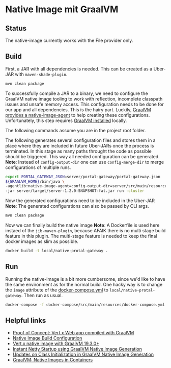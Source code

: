 # Native Image mit GraalVM

## Status

The native-image currently works with the File provider only.

## Build

First, a JAR with all dependencies is needed. This can be created as a Uber-JAR with `maven-shade-plugin`.

```bash
mvn clean package
```

To successfully compile a JAR to a binary, we need to configure the GraalVM native image tooling to work with reflection, incomplete classpath issues and unsafe memory access.
This configuration needs to be done for our app and all dependencies. This is the hairy part. Luckily, [GraalVM provides a native-image-agent](https://www.graalvm.org/reference-manual/native-image/BuildConfiguration/#assisted-configuration-of-native-image-builds) to help creating these configurations. Unfortunately, this step requires [GraalVM installed](https://www.graalvm.org/docs/getting-started/#install-graalvm) locally.

The following commands assume you are in the project root folder.

The following generates several configuration files and stores them in a place where they are included in  future Uber-JARs once the process is terminated. In this stage as many paths throught the code as possible should be triggered. This way all needed configuration can be generated.
**Note**: Instead of `config-output-dir` one can use `config-merge-dir` to merge configurations of multiple runs.

```bash
export PORTAL_GATEWAY_JSON=server/portal-gateway/portal-gateway.json
${GRAALVM_HOME}/bin/java \
-agentlib:native-image-agent=config-output-dir=server/src/main/resources/META-INF/native-image/com.inventage.portal.gateway/portal-gateway/reflect-config \
-jar server/target/server-1.2.0-SNAPSHOT-fat.jar run -cluster
```

Now the generated configurations need to be included in the Uber-JAR
**Note**: The generated configurations can also be passed by CLI args.

```bash
mvn clean package
```

Now we can finally build the native image
**Note**: A Dockerfile is used here instaed of the `jib-maven-plugin`, because AFAIK there is no multi stage build feature in this plugin. The multi-stage feature is needed to keep the final docker images as slim as possible.

```bash
docker build -t local/native-protal-gateway .
```

## Run

Running the native-image is a bit more cumbersome, since we'd like to have the same environment as for the normal build. One hacky way is to change the `image` attribute of the [docker-compose.yml](docker-compose/src/main/resources/docker-compose.yml) to `local/native-protal-gateway`. Then run as usual.

```bash
docker-compose -f docker-compose/src/main/resources/docker-compose.yml up
```

## Helpful links

* [Proof of Concept: Vert.x Web app compiled with GraalVM](https://github.com/fbuetler/vertx-graalvm-native-image-test)
* [Native Image Build Configuration](https://www.graalvm.org/reference-manual/native-image/BuildConfiguration/)
* [Vert.x native image with GraalVM 19.3.0+](https://blog.termian.dev/posts/vertx-native-image-graalvm/)
* [Instant Netty Startup using GraalVM Native Image Generation](https://medium.com/graalvm/instant-netty-startup-using-graalvm-native-image-generation-ed6f14ff7692)
* [Updates on Class Initialization in GraalVM Native Image Generation](https://medium.com/graalvm/updates-on-class-initialization-in-graalvm-native-image-generation-c61faca461f7)
* [GraalVM: Native Images in Containers](https://cdn.app.compendium.com/uploads/user/e7c690e8-6ff9-102a-ac6d-e4aebca50425/34d3828b-c12e-4c7e-8942-b6b7deb02e12/File/913f2b04a820c11be614de5b371ad626/graalvm__native_images_in_containers.pdf)